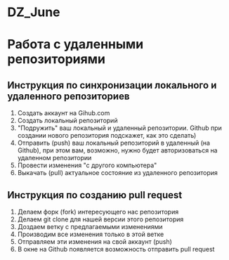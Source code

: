 # DZ_June

# Работа с удаленными репозиториями

## Инструкция по синхронизации локального и удаленного репозиториев
1. Создать аккаунт на Gihub.com
2. Создать локальный репозиторий
3. "Подружить" ваш локальный и удаленный репозитории. Github при создании нового репозитория подскажет, как это сделать)
4. Отправить (push) ваш локальный репозиторий в удаленный (на Github), при этом вам, возможно, нужно будет авторизоваться на удаленном репозитории
5. Провести изменения "с другого компьютера"
6. Выкачать (pull) актуальное состояние из удаленного репозитория


## Инструкция по созданию pull request
1. Делаем форк (fork) интересующего нас репозитория
2. Делаем git clone для нашей версии этого репозитория
3. Доздаем ветку с предлагаемыми изменениями
4. Производим все изменения только в этой ветке
5. Отправляем эти изменения на свой аккаунт (push)
5. В окне на Github появляется возможность отправить pull request

